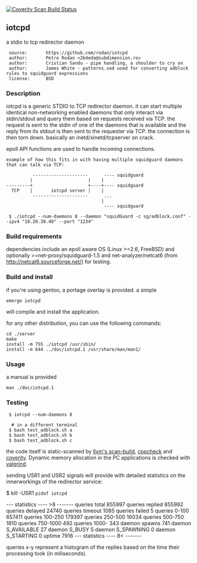 
<a href="https://scan.coverity.com/projects/rodan-iotcpd">
  <img alt="Coverity Scan Build Status"
       src="https://scan.coverity.com/projects/23942/badge.svg"/>
</a>

## iotcpd

a stdio to tcp redirector daemon

```
 source:       https://github.com/rodan/iotcpd
 author:       Petre Rodan <2b4eda@subdimension.ro>
 author:       Cristian Sandu - pipe handling, a shoulder to cry on
 author:       James White - patterns.sed used for converting adblock rules to squidguard expressions
 license:      BSD
```

### Description

iotcpd is a generic STDIO to TCP redirector daemon. it can start multiple identical non-networking enabled daemons that only interact via stdin/stdout and query them based on requests received via TCP. the request is sent to the stdin of one of the daemons that is available and the reply from its stdout is then sent to the requester via TCP. the connection is then torn down. basically an inetd/xinetd/tcpserver on crack.

epoll API functions are used to handle incoming connections.

```
example of how this fits in with having multiple squidguard daemons that can talk via TCP:

          ---------------------      ---- squidguard
         |                     |    |
---------+                     +----+---- squidguard
  TCP    |       iotcpd server |    |
          ---------------------      ...
                                    |
                                     ---- squidguard
```
```
 $ ./iotcpd --num-daemons 8 --daemon "squidGuard -c sg/adblock.conf" --ipv4 "10.20.30.40" --port "1234"
```

### Build requirements

 dependencies include an epoll aware OS (Linux >=2.6, FreeBSD) and optionally >=net-proxy/squidguard-1.5 and net-analyzer/netcat6 (from http://netcat6.sourceforge.net/) for testing.

### Build and install

if you're using gentoo, a portage overlay is provided. a simple

```
emerge iotcpd
```

will compile and install the application.

for any other distribution, you can use the following commands:

```
cd ./server
make
install -m 755 ./iotcpd /usr/sbin/
install -m 644 ../doc/iotcpd.1 /usr/share/man/man1/
```

### Usage

a manual is provided
```
man ./doc/iotcpd.1
```

### Testing

```
 $ iotcpd --num-daemons 8

  # in a different terminal
 $ bash test_adblock.sh a
 $ bash test_adblock.sh b
 $ bash test_adblock.sh c
```

the code itself is static-scanned by [llvm's scan-build](https://clang-analyzer.llvm.org/), [cppcheck](http://cppcheck.net/) and [coverity](https://scan.coverity.com/projects/rodan-cwiticald?tab=overview). Dynamic memory allocation in the PC applications is checked with [valgrind](https://valgrind.org/).

sending USR1 and USR2 signals will provide with detailed statistics on the innerworkings of the redirector service:

 $ kill -USR1 `pidof iotcpd`

 --- statistics ---- >8 -------
queries total      855997
queries replied    855992
queries delayed    24740
queries timeout    1085
queries failed     5
queries 0-100      657411
queries 100-250    179397
queries 250-500    16034
queries 500-750    1810
queries 750-1000   492
queries 1000-      343
daemon spawns      741
daemon S_AVAILABLE 27
daemon S_BUSY      5
daemon S_SPAWNING  0
daemon S_STARTING  0
uptime   7916
 --- statistics ---- 8< -------

 queries x-y represent a histogram of the replies based on the time their processing took (in miliseconds).


